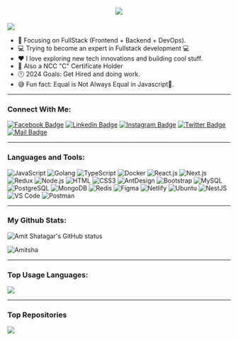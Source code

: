 <h1 align="center">
  <a href="https://git.io/typing-svg">
    <img src="https://readme-typing-svg.herokuapp.com/?lines=Hello,+There+👋🏻;This+is+AMIT+SHATAGAR;Nice+to+meet+you!&center=true&size=30">
  </a>
</h1>

![](https://komarev.com/ghpvc/?username=said7388&color=brightgreen)

- 🔭 Focusing on FullStack (Frontend + Backend + DevOps).
- 💻 Trying to become an expert in Fullstack development 💻
- ❤️ I love exploring new tech innovations and building cool stuff. 
- 🌅 Also a NCC "C" Certificate Holder 
- 🕛 2024 Goals: Get Hired and doing work.
- 😅 Fun fact: Equal is Not Always Equal in Javascript🤔.

---

### Connect With Me:

[![Facebook Badge](https://img.shields.io/badge/Facebook-1877F2?style=for-the-badge&logo=facebook&logoColor=white)](https://facebook.com/amit.mass.35)
[![Linkedin Badge](https://img.shields.io/badge/LinkedIn-0077B5?style=for-the-badge&logo=linkedin&logoColor=white)](https://www.linkedin.com/in/AmitShatagar/) [![Instagram Badge](https://img.shields.io/badge/Instagram-E4405F?style=for-the-badge&logo=instagram&logoColor=white)](https://instagram.com/abu_said_bd)
[![Twitter Badge](https://img.shields.io/badge/Twitter-1DA1F2?style=for-the-badge&logo=twitter&logoColor=white)](https://x.com/rcbforevr)
[![Mail Badge](https://img.shields.io/badge/Gmail-D14836?style=for-the-badge&logo=gmail&logoColor=white)](mailto:shatagaramit6@freelancer.com)

---

### Languages and Tools:

![JavaScript](https://img.shields.io/badge/JavaScript-F7DF1E?style=flat-square&logo=javascript&logoColor=black)
![Golang](https://img.shields.io/badge/Golang-F7F7F7?style=flat-square&logo=go&logoColor=00A7D0)
![TypeScript](https://img.shields.io/badge/TypeScript-007ACC?style=flat-square&logo=typescript&logoColor=white)
![Docker](https://img.shields.io/badge/Docker-0CC1F3?style=flat-square&logo=docker&logoColor=white)
![React.js](https://img.shields.io/badge/React.js-0081CB?style=flat-square&logo=react&logoColor=61DAFB)
![Next.js](https://img.shields.io/badge/Next.js-f7f7f7?style=flastic&logo=Next.js&logoColor=000000)
![Redux](https://img.shields.io/badge/Redux-black?style=flastic&logo=Redux&logoColor=764ABC)
![Node.js](https://img.shields.io/badge/Node.js-43853D?style=flat-square&logo=node.js&logoColor=white)
![HTML](https://img.shields.io/badge/HTML5-E34F26?style=flat-square&logo=html5&logoColor=white)
![CSS3](https://img.shields.io/badge/CSS3-1572B6?style=flat-square&logo=css3&logoColor=white)
![AntDesign](https://img.shields.io/badge/AntDesign-f7f7f7?style=flastic&logo=AntDesign&logoColor=0170FE)
![Bootstrap](https://img.shields.io/badge/Bootstrap-563D7C?style=flat-square&logo=bootstrap&logoColor=white)
![MySQL](https://img.shields.io/badge/MySQL-005C84?style=flat-square&logo=mysql&logoColor=white)
![PostgreSQL](https://img.shields.io/badge/PostgreSQL-31658D?style=flastic&logo=PostgreSQL&logoColor=white)
![MongoDB](https://img.shields.io/badge/MongoDB-F7F7F7?style=flat-square&logo=mongodb&logoColor=49A248)
![Redis](https://img.shields.io/badge/redis-%23DD0031.svg?&style=flat-square&logo=redis&logoColor=white)
![Figma](https://img.shields.io/badge/Figma-f7f7f7?style=flastic&logo=Figma&logoColor=F24E1E)
![Netlify](https://img.shields.io/badge/Netlify-00C7B7?style=flat-square&logo=netlify&logoColor=white)
![Ubuntu](https://img.shields.io/badge/Ubuntu-E05924?style=flat-square&logo=ubuntu&logoColor=black)
![NestJS](https://img.shields.io/badge/Nestjs-000000?style=flat-square&logo=nestjs&logoColor=D9224D)
![VS Code](https://img.shields.io/badge/VisualStudio-2C2B30?style=flastic&logo=VisualStudioCode&logoColor=007ACC)
![Postman](https://img.shields.io/badge/Postman-f7f7f7?style=flastic&logo=Postman&logoColor=FF6C37)

---

### My Github Stats:

<p>
  <img align="center" src="https://github-readme-stats.vercel.app/api?username=Amit-Shatagar&show_icons=true&include_all_commits=true&theme=algolia&hide_border=true" alt="Amit Shatagar's GitHub status" />
</p>
<p>
  <img align="center" src="https://github-readme-streak-stats.herokuapp.com/?user=Amit-Shatagar&theme=algolia" alt="Amitsha" />
</p>

---

### Top Usage Languages:

<img align="center" src="https://github-readme-stats.vercel.app/api/top-langs/?username=Amit-Shatagar&layout=compact&theme=algolia&hide_border=true&&langs_count=10" />

---


### Top Repositories


<a href="https://github.com/Amit-Shatagar/Fresher-Portfolio">
  <img align="center" src="https://github-readme-stats.vercel.app/api/pin/?username=Amit-Shatagar&repo=Fresher-Portfolio&theme=algolia" />
</a>

